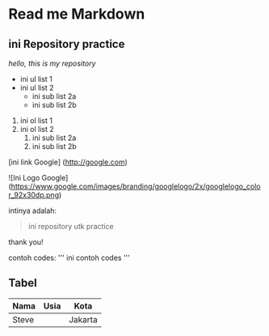 # Read me Markdown
## ini Repository practice

*hello, this is my repository*

- ini ul list 1
- ini ul list 2
    - ini sub list 2a
    - ini sub list 2b

1. ini ol list 1
1. ini ol list 2
    1. ini sub list 2a
    1. ini sub list 2b

[ini link Google]
(http://google.com)

![Ini Logo Google]
(https://www.google.com/images/branding/googlelogo/2x/googlelogo_color_92x30dp.png)

intinya adalah:

>ini repository utk practice 

thank you!

contoh codes:
'''
ini contoh codes
'''

## Tabel

 Nama | Usia | Kota
------|------|------
Steve |      | Jakarta


